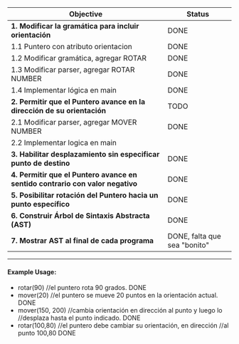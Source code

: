 | Objective | Status |
|-----------|--------|
| **1. Modificar la gramática para incluir orientación** | DONE |
|   1.1 Puntero con atributo orientacion | DONE |
|   1.2 Modificar gramática, agregar ROTAR | DONE |
|   1.3 Modificar parser, agregar ROTAR NUMBER | DONE |
|   1.4 Implementar lógica en main | DONE |
| **2. Permitir que el Puntero avance en la dirección de su orientación** | TODO |
|   2.1 Modificar parser, agregar MOVER NUMBER | DONE |
|   2.2 Implementar logica en main    
| **3. Habilitar desplazamiento sin especificar punto de destino** | DONE |
| **4. Permitir que el Puntero avance en sentido contrario con valor negativo** | DONE |
| **5. Posibilitar rotación del Puntero hacia un punto específico** | DONE |
| **6. Construir Árbol de Sintaxis Abstracta (AST)** | DONE |
| **7. Mostrar AST al final de cada programa** | DONE, falta que sea "bonito" |

---

#### Example Usage:
- rotar(90) //el puntero rota 90 grados. DONE
- mover(20) //el puntero se mueve 20 puntos en la orientación actual. DONE
- mover(150, 200) //cambia orientación en dirección al punto y luego lo
  //desplaza hasta el punto indicado. DONE
- rotar(100,80) //el puntero debe cambiar su orientación, en dirección
  //al punto 100,80 DONE

